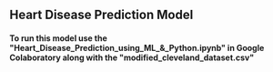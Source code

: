 ## Heart Disease Prediction Model
#### To run this model use the "Heart_Disease_Prediction_using_ML_&_Python.ipynb" in Google Colaboratory along with the "modified_cleveland_dataset.csv"
